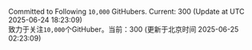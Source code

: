 Committed to Following `10,000` GitHubers. Current: <!-- FOLLOWING_COUNT -->300<!-- FOLLOWING_COUNT --> (Update at UTC <!-- LAST_UPDATED -->2025-06-24 18:23:09<!-- LAST_UPDATED -->)<br>
致力于关注`10,000`个GitHuber。当前：<!-- FOLLOWING_COUNT -->300<!-- FOLLOWING_COUNT --> (更新于北京时间 <!-- LAST_UPDATED_CST -->2025-06-25 02:23:09<!-- LAST_UPDATED_CST -->)
